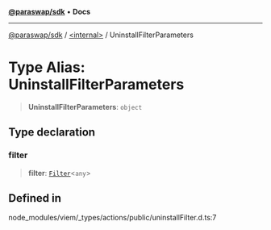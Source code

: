 [**@paraswap/sdk**](../../README.md) • **Docs**

***

[@paraswap/sdk](../../globals.md) / [\<internal\>](../README.md) / UninstallFilterParameters

# Type Alias: UninstallFilterParameters

> **UninstallFilterParameters**: `object`

## Type declaration

### filter

> **filter**: [`Filter`](Filter.md)\<`any`\>

## Defined in

node\_modules/viem/\_types/actions/public/uninstallFilter.d.ts:7
